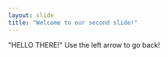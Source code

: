 ```yaml
---
layout: slide
title: "Welcome to our second slide!"
---
```

"HELLO THERE!"
Use the left arrow to go back!
